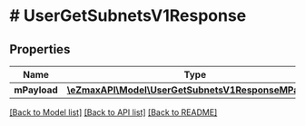 # # UserGetSubnetsV1Response

## Properties

Name | Type | Description | Notes
------------ | ------------- | ------------- | -------------
**mPayload** | [**\eZmaxAPI\Model\UserGetSubnetsV1ResponseMPayload**](UserGetSubnetsV1ResponseMPayload.md) |  |

[[Back to Model list]](../../README.md#models) [[Back to API list]](../../README.md#endpoints) [[Back to README]](../../README.md)
